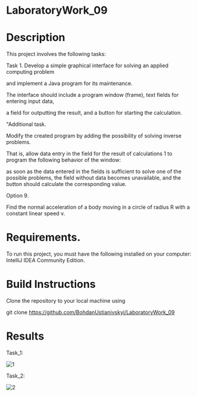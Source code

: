 # LaboratoryWork_09
# Description

This project involves the following tasks:

Task 1. Develop a simple graphical interface for solving an applied computing problem

and implement a Java program for its maintenance.

The interface should include a program window (frame), text fields for entering input data,

a field for outputting the result, and a button for starting the calculation.

"Additional task.

Modify the created program by adding the possibility of solving inverse problems.

That is, allow data entry in the field for the result of calculations 1 to program the following behavior of the window:

as soon as the data entered in the fields is sufficient to solve one of the possible problems, the field without data becomes unavailable, and the button should calculate
the corresponding value.

Option 9.

Find the normal acceleration of a body moving in a circle of radius R with a constant linear speed v.

# Requirements.

To run this project, you must have the following installed on your computer: IntelliJ IDEA Community Edition.

# Build Instructions
Clone the repository to your local machine using 

git clone  https://github.com/BohdanUstianivskyi/LaboratoryWork_09

# Results
Task_1: <br>

![1](https://github.com/BohdanUstianivskyi/LaboratoryWork_09/assets/132481363/e3276bb4-8fec-4159-b058-4ae8f6877a64)

Task_2: <br>

![2](https://github.com/BohdanUstianivskyi/LaboratoryWork_09/assets/132481363/3566ce74-a225-46a1-a599-744c2cfef012)


